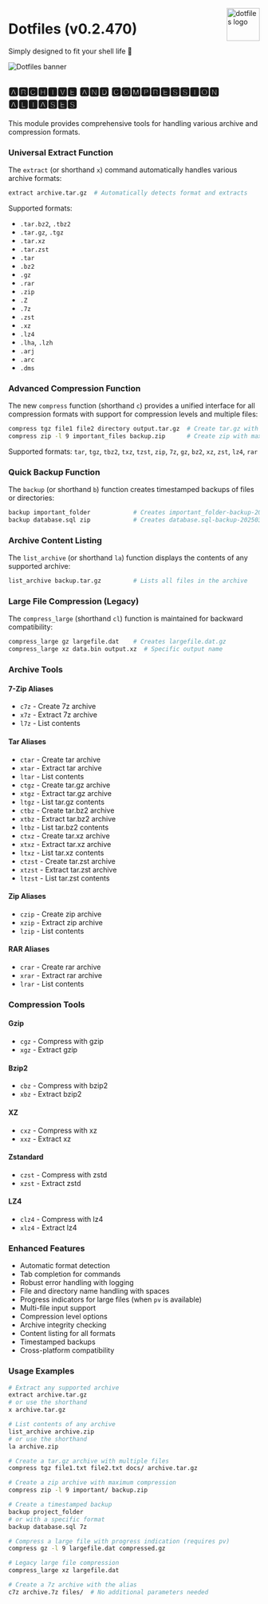 <!-- markdownlint-disable MD033 MD041 MD043 -->
<img
  src="https://kura.pro/dotfiles/v2/images/logos/dotfiles.svg"
  alt="dotfiles logo"
  width="66"
  align="right"
/>
<!-- markdownlint-enable MD033 MD041 -->

# Dotfiles (v0.2.470)

Simply designed to fit your shell life 🐚

![Dotfiles banner][banner]

## 🅰🆁🅲🅷🅸🆅🅴 🅰🅽🅳 🅲🅾🅼🅿🆁🅴🆂🆂🅸🅾🅽 🅰🅻🅸🅰🆂🅴🆂

This module provides comprehensive tools for handling various archive and
compression formats.

### Universal Extract Function

The `extract` (or shorthand `x`) command automatically handles various archive formats:

```bash
extract archive.tar.gz  # Automatically detects format and extracts
```

Supported formats:

- `.tar.bz2`, `.tbz2`
- `.tar.gz`, `.tgz`
- `.tar.xz`
- `.tar.zst`
- `.tar`
- `.bz2`
- `.gz`
- `.rar`
- `.zip`
- `.Z`
- `.7z`
- `.zst`
- `.xz`
- `.lz4`
- `.lha`, `.lzh`
- `.arj`
- `.arc`
- `.dms`

### Advanced Compression Function

The new `compress` function (shorthand `c`) provides a unified interface for all compression formats with support for compression levels and multiple files:

```bash
compress tgz file1 file2 directory output.tar.gz  # Create tar.gz with multiple inputs
compress zip -l 9 important_files backup.zip      # Create zip with maximum compression level
```

Supported formats: `tar`, `tgz`, `tbz2`, `txz`, `tzst`, `zip`, `7z`, `gz`, `bz2`, `xz`, `zst`, `lz4`, `rar`

### Quick Backup Function

The `backup` (or shorthand `b`) function creates timestamped backups of files or directories:

```bash
backup important_folder            # Creates important_folder-backup-20250312-123045.tar.gz
backup database.sql zip            # Creates database.sql-backup-20250312-123045.zip
```

### Archive Content Listing

The `list_archive` (or shorthand `la`) function displays the contents of any supported archive:

```bash
list_archive backup.tar.gz         # Lists all files in the archive
```

### Large File Compression (Legacy)

The `compress_large` (shorthand `cl`) function is maintained for backward compatibility:

```bash
compress_large gz largefile.dat    # Creates largefile.dat.gz
compress_large xz data.bin output.xz  # Specific output name
```

### Archive Tools

#### 7-Zip Aliases

- `c7z` - Create 7z archive
- `x7z` - Extract 7z archive
- `l7z` - List contents

#### Tar Aliases

- `ctar` - Create tar archive
- `xtar` - Extract tar archive
- `ltar` - List contents
- `ctgz` - Create tar.gz archive
- `xtgz` - Extract tar.gz archive
- `ltgz` - List tar.gz contents
- `ctbz` - Create tar.bz2 archive
- `xtbz` - Extract tar.bz2 archive
- `ltbz` - List tar.bz2 contents
- `ctxz` - Create tar.xz archive
- `xtxz` - Extract tar.xz archive
- `ltxz` - List tar.xz contents
- `ctzst` - Create tar.zst archive
- `xtzst` - Extract tar.zst archive
- `ltzst` - List tar.zst contents

#### Zip Aliases

- `czip` - Create zip archive
- `xzip` - Extract zip archive
- `lzip` - List contents

#### RAR Aliases

- `crar` - Create rar archive
- `xrar` - Extract rar archive
- `lrar` - List contents

### Compression Tools

#### Gzip

- `cgz` - Compress with gzip
- `xgz` - Extract gzip

#### Bzip2

- `cbz` - Compress with bzip2
- `xbz` - Extract bzip2

#### XZ

- `cxz` - Compress with xz
- `xxz` - Extract xz

#### Zstandard

- `czst` - Compress with zstd
- `xzst` - Extract zstd

#### LZ4

- `clz4` - Compress with lz4
- `xlz4` - Extract lz4

### Enhanced Features

- Automatic format detection
- Tab completion for commands
- Robust error handling with logging
- File and directory name handling with spaces
- Progress indicators for large files (when `pv` is available)
- Multi-file input support
- Compression level options
- Archive integrity checking
- Content listing for all formats
- Timestamped backups
- Cross-platform compatibility

### Usage Examples

```bash
# Extract any supported archive
extract archive.tar.gz
# or use the shorthand
x archive.tar.gz

# List contents of any archive
list_archive archive.zip
# or use the shorthand
la archive.zip

# Create a tar.gz archive with multiple files
compress tgz file1.txt file2.txt docs/ archive.tar.gz

# Create a zip archive with maximum compression
compress zip -l 9 important/ backup.zip

# Create a timestamped backup
backup project_folder
# or with a specific format
backup database.sql 7z

# Compress a large file with progress indication (requires pv)
compress gz -l 9 largefile.dat compressed.gz

# Legacy large file compression
compress_large xz largefile.dat

# Create a 7z archive with the alias
c7z archive.7z files/  # No additional parameters needed
```

[banner]: https://kura.pro/dotfiles/v2/images/titles/title-dotfiles.svg
